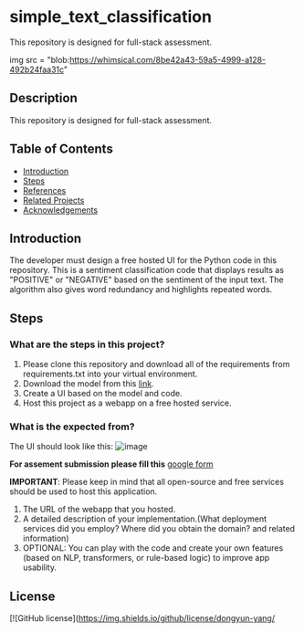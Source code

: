 # simple_text_classification

This repository is designed for full-stack assessment.

img src = "blob:https://whimsical.com/8be42a43-59a5-4999-a128-492b24faa31c"

## Description

This repository is designed for full-stack assessment.

## Table of Contents

- [Introduction](#introduction)
- [Steps](#steps)
- [References](#references)
- [Related Projects](#related-projects)
- [Acknowledgements](#acknowledgements)

## Introduction
The developer must design a free hosted UI for the Python code in this repository.
This is a sentiment classification code that displays results as "POSITIVE" or "NEGATIVE" based on the sentiment of the input text.
The algorithm also gives word redundancy and highlights repeated words.


## Steps

### What are the steps in this project?
1. Please clone this repository and download all of the requirements from requirements.txt into your virtual environment.
2. Download the model from this [link](https://drive.google.com/drive/folders/1exoJhG2Maj5sqjZ1802tjdTS46FRJtsr?usp=sharing).
3. Create a UI based on the model and code.
4. Host this project as a webapp on a free hosted service.

### What is the expected from?

The UI should look like this:
![image](https://user-images.githubusercontent.com/107148312/174660236-5af5166c-c270-484e-bf2e-b4070ce24aff.png)

**For assement submission please fill this** [google form](https://forms.gle/WFGBUw1erBJN3Szj8)

**IMPORTANT**: Please keep in mind that all open-source and free services should be used to host this application.

1. The URL of the webapp that you hosted.
2. A detailed description of your implementation.(What deployment services did you employ? Where did you obtain the domain? and related information)
4. OPTIONAL: You can play with the code and create your own features (based on NLP, transformers, or rule-based logic) to improve app usability.

## License

[![GitHub license](https://img.shields.io/github/license/dongyun-yang/

